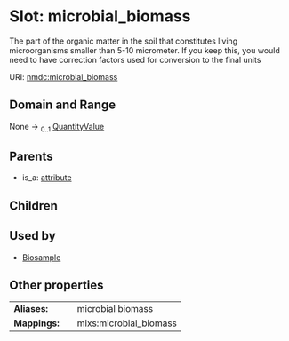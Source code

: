 
# Slot: microbial_biomass


The part of the organic matter in the soil that constitutes living microorganisms smaller than 5-10 micrometer. If you keep this, you would need to have correction factors used for conversion to the final units

URI: [nmdc:microbial_biomass](https://microbiomedata/meta/microbial_biomass)


## Domain and Range

None &#8594;  <sub>0..1</sub> [QuantityValue](QuantityValue.md)

## Parents

 *  is_a: [attribute](attribute.md)

## Children


## Used by

 * [Biosample](Biosample.md)

## Other properties

|  |  |  |
| --- | --- | --- |
| **Aliases:** | | microbial biomass |
| **Mappings:** | | mixs:microbial_biomass |

